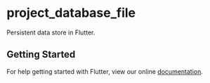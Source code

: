 # project_database_file

Persistent data store in Flutter.

## Getting Started

For help getting started with Flutter, view our online
[documentation](https://flutter.io/).
